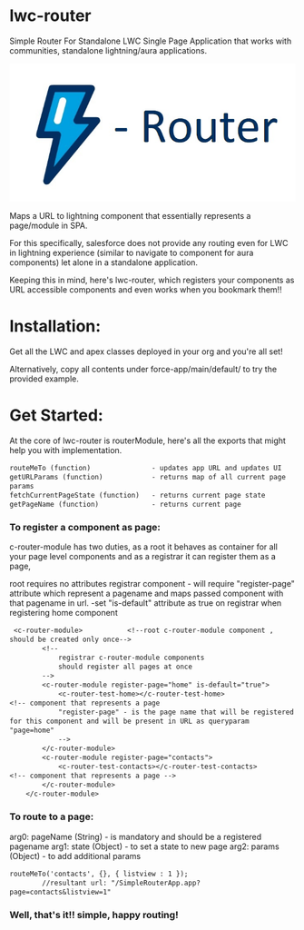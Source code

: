# lwc-router
 Simple Router For Standalone LWC Single Page Application that works with communities, standalone lightning/aura applications.
 
 ![lwc-router](docs/lwc-router.jpg)

Maps a URL to lightning component that essentially represents a page/module in SPA.

For this specifically, salesforce does not provide any routing even for LWC in lightning experience (similar to navigate to component for aura components) let alone in a standalone application.

Keeping this in mind, here's lwc-router, which registers your components as URL accessible components and even works when you bookmark them!!

# Installation:
Get all the LWC and apex classes deployed in your org and you're all set!

Alternatively, copy all contents under force-app/main/default/ to try the provided example.

# Get Started:

At the core of lwc-router is routerModule, here's all the exports that might help you with implementation.

    routeMeTo (function)               - updates app URL and updates UI
    getURLParams (function)            - returns map of all current page params 
    fetchCurrentPageState (function)   - returns current page state
    getPageName (function)             - returns current page

### To register a component as page:

c-router-module has two duties, as a root it behaves as container for all your page level components and as a registrar it can register them as a page, 

root requires no attributes
registrar component 
    - will require "register-page" attribute which represent a pagename and maps passed component     with that pagename in url.
    -set "is-default" attribute as true on registrar when registering home component 

```
 <c-router-module>           <!--root c-router-module component , should be created only once-->
        <!--
            registrar c-router-module components
            should register all pages at once
        -->
        <c-router-module register-page="home" is-default="true">
            <c-router-test-home></c-router-test-home>                  <!-- component that represents a page 
            "register-page" - is the page name that will be registered for this component and will be present in URL as queryparam "page=home"
            -->
        </c-router-module>
        <c-router-module register-page="contacts">
            <c-router-test-contacts></c-router-test-contacts>           <!-- component that represents a page -->
        </c-router-module>
    </c-router-module>
```

### To route to a page:

arg0: pageName (String) - is mandatory and should be a registered pagename
arg1: state (Object)    - to set a state to new page 
arg2: params (Object)    - to add additional params
```
routeMeTo('contacts', {}, { listview : 1 });
        //resultant url: "/SimpleRouterApp.app?page=contacts&listview=1"
```


### Well, that's it!! simple, happy routing!
